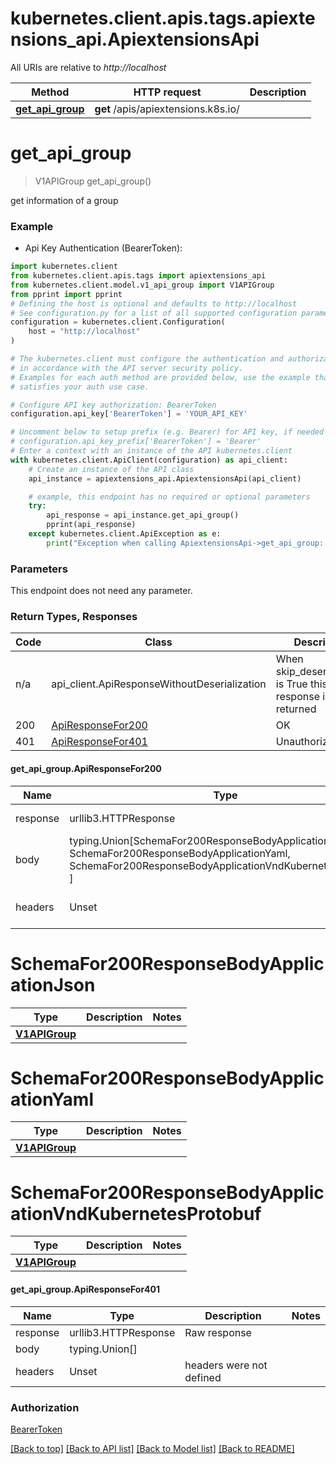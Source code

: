<a name="__pageTop"></a>
# kubernetes.client.apis.tags.apiextensions_api.ApiextensionsApi

All URIs are relative to *http://localhost*

Method | HTTP request | Description
------------- | ------------- | -------------
[**get_api_group**](#get_api_group) | **get** /apis/apiextensions.k8s.io/ | 

# **get_api_group**
<a name="get_api_group"></a>
> V1APIGroup get_api_group()



get information of a group

### Example

* Api Key Authentication (BearerToken):
```python
import kubernetes.client
from kubernetes.client.apis.tags import apiextensions_api
from kubernetes.client.model.v1_api_group import V1APIGroup
from pprint import pprint
# Defining the host is optional and defaults to http://localhost
# See configuration.py for a list of all supported configuration parameters.
configuration = kubernetes.client.Configuration(
    host = "http://localhost"
)

# The kubernetes.client must configure the authentication and authorization parameters
# in accordance with the API server security policy.
# Examples for each auth method are provided below, use the example that
# satisfies your auth use case.

# Configure API key authorization: BearerToken
configuration.api_key['BearerToken'] = 'YOUR_API_KEY'

# Uncomment below to setup prefix (e.g. Bearer) for API key, if needed
# configuration.api_key_prefix['BearerToken'] = 'Bearer'
# Enter a context with an instance of the API kubernetes.client
with kubernetes.client.ApiClient(configuration) as api_client:
    # Create an instance of the API class
    api_instance = apiextensions_api.ApiextensionsApi(api_client)

    # example, this endpoint has no required or optional parameters
    try:
        api_response = api_instance.get_api_group()
        pprint(api_response)
    except kubernetes.client.ApiException as e:
        print("Exception when calling ApiextensionsApi->get_api_group: %s\n" % e)
```
### Parameters
This endpoint does not need any parameter.

### Return Types, Responses

Code | Class | Description
------------- | ------------- | -------------
n/a | api_client.ApiResponseWithoutDeserialization | When skip_deserialization is True this response is returned
200 | [ApiResponseFor200](#get_api_group.ApiResponseFor200) | OK
401 | [ApiResponseFor401](#get_api_group.ApiResponseFor401) | Unauthorized

#### get_api_group.ApiResponseFor200
Name | Type | Description  | Notes
------------- | ------------- | ------------- | -------------
response | urllib3.HTTPResponse | Raw response |
body | typing.Union[SchemaFor200ResponseBodyApplicationJson, SchemaFor200ResponseBodyApplicationYaml, SchemaFor200ResponseBodyApplicationVndKubernetesProtobuf, ] |  |
headers | Unset | headers were not defined |

# SchemaFor200ResponseBodyApplicationJson
Type | Description  | Notes
------------- | ------------- | -------------
[**V1APIGroup**](../../models/V1APIGroup.md) |  | 


# SchemaFor200ResponseBodyApplicationYaml
Type | Description  | Notes
------------- | ------------- | -------------
[**V1APIGroup**](../../models/V1APIGroup.md) |  | 


# SchemaFor200ResponseBodyApplicationVndKubernetesProtobuf
Type | Description  | Notes
------------- | ------------- | -------------
[**V1APIGroup**](../../models/V1APIGroup.md) |  | 


#### get_api_group.ApiResponseFor401
Name | Type | Description  | Notes
------------- | ------------- | ------------- | -------------
response | urllib3.HTTPResponse | Raw response |
body | typing.Union[] |  |
headers | Unset | headers were not defined |

### Authorization

[BearerToken](../../../README.md#BearerToken)

[[Back to top]](#__pageTop) [[Back to API list]](../../../README.md#documentation-for-api-endpoints) [[Back to Model list]](../../../README.md#documentation-for-models) [[Back to README]](../../../README.md)

